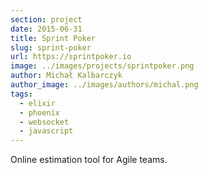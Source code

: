 ```yaml
---
section: project
date: 2015-06-31
title: Sprint Poker
slug: sprint-poker
url: https://sprintpoker.io
image: ../images/projects/sprintpoker.png
author: Michał Kalbarczyk
author_image: ../images/authors/michal.png
tags:
  - elixir
  - phoenix
  - websocket
  - javascript
---
```

Online estimation tool for Agile teams.
